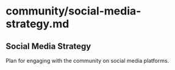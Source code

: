 # community/social-media-strategy.md
## Social Media Strategy
Plan for engaging with the community on social media platforms.
